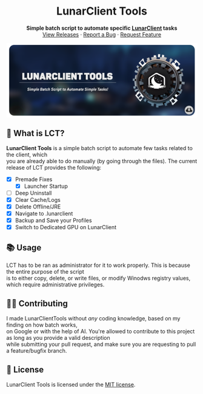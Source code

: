 <h1 align="center">
    LunarClient Tools
</h1>
<p align="center">
    <strong>Simple batch script to automate specific <a href="https://lunarclient.com">LunarClient</a> tasks</strong></br>
    <a href="https://github.com/Vaption/LunarClientTools/releases">View Releases</a>
    ·
    <a href="https://github.com/Vaption/LunarClientTools/issues">Report a Bug</a>
    ·
    <a href="https://github.com/Vaption/LunarClientTools/issues">Request Feature</a>

</p>
<p align="center">
    <a href=https://github.com/Vaption/LunarClientTools/releases><img align=center src=".github/images/lct_banner.png" width="900" alt="banner"></a></br>
</p>

  ## 💭 What is LCT?
  **LunarClient Tools** is a simple batch script to automate few tasks related to the client, which </br>you are already able to do manually (by going through the files). The current release of LCT provides the following: </br>
  - [x] Premade Fixes
      - [x] Launcher Startup
  - [ ] Deep Uninstall
  - [x] Clear Cache/Logs
  - [x] Delete Offline/JRE
  - [x] Navigate to .lunarclient
  - [x] Backup and Save your Profiles
  - [x] Switch to Dedicated GPU on LunarClient

  ## 📚 Usage
LCT has to be ran as administrator for it to work properly. This is because the entire purpose of the script</br>is to either copy, delete, or write files, or modify Winodws registry values, which require administrative privileges.

  ## 👨‍💻 Contributing
I made LunarClientTools without *any* coding knowledge, based on my finding on how batch works,</br>on Google or with the help of AI. You're allowed to contribute to this project as long as you provide a valid description </br> while submitting your pull request, and make sure you are requesting to pull a feature/bugfix branch.

  ## 📝 License
LunarClient Tools is licensed under the <a href="https://github.com/Vaption/LunarClientTools/blob/main/LICENSE">MIT license</a>.
